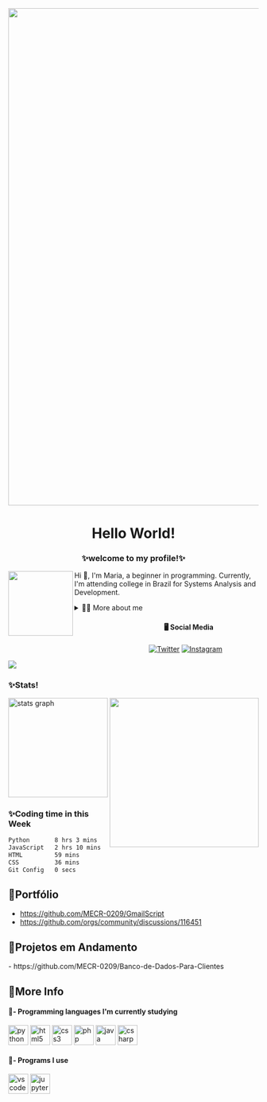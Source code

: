 <div align="center">
  <img width=1000 src="https://cdn.discordapp.com/attachments/1189987791019446392/1222342202009714769/gg_1_2.gif?ex=6615dde2&is=660368e2&hm=a0eb31b6409ce458baa31ac07b446d6640ad302cfdba058da188fdace5dcb955&"  />
</div>

###


<h1 align="center">Hello World!</h1>



<h3 align="center">✨welcome to my profile!✨</h3>


<img align="left" height="130" src="https://media.tenor.com/e70_x4ii9KwAAAAi/kirby-inhale.gif"/>


</div>

<!-- Presentation -->
<p>
  Hi 👋, I'm Maria, a beginner in programming. Currently, I'm attending college in Brazil for Systems Analysis and Development.
</p>

<!-- Dropdown -->
<details>
  <summary>👩‍💻 More about me</summary>

  - 💬 My name is Maria Eduarda, and I live in Brazil. I'm studying Systems Analysis and Development at Uniasselvi. My English is at an intermediate level. Currently, I'm learning the Python language and planning projects.

  - 🎮 I really enjoy playing games in my spare time. I love watching movies, especially lesser-known ones, and cute anime.
  
  <details> 
    <summary>📍 Personal Links</summary>

  [![Last.fm](https://img.shields.io/badge/last.fm-D51007?style=for-the-badge&logo=last.fm&logoColor=white)](https://www.last.fm/user/madu1515)
  [![Steam](https://img.shields.io/badge/Steam-000000?style=for-the-badge&logo=steam&logoColor=white)](https://steamcommunity.com/id/DudaMaria/)
  [![Discord](https://img.shields.io/badge/Discord-7289DA?style=for-the-badge&logo=discord&logoColor=white)](https://discordapp.com/users/276551741846323200)
  
  </details>
</details>

  
<h4 align="left">ㅤㅤㅤㅤㅤㅤㅤㅤㅤㅤㅤㅤㅤㅤ🖥️ Social Media</h4>

ㅤㅤㅤㅤㅤㅤㅤㅤㅤㅤㅤㅤㅤㅤㅤㅤㅤㅤㅤㅤㅤㅤ[![Twitter](https://img.shields.io/badge/Twitter-1DA1F2?style=for-the-badge&logo=twitter&logoColor=white)](https://twitter.com/duda1515_)
[![Instagram](https://img.shields.io/badge/Instagram-E4405F?style=for-the-badge&logo=instagram&logoColor=white)](https://www.instagram.com/duda_15r15)

<div align="left">
<img src="https://visitor-badge.laobi.icu/badge?page_id=MECR-0209.MECR-0209&"  />
</div>

###

<h3 align="left">✨Stats!</h3> 

 <img align="right" height="300" src="https://media.tenor.com/38XLJoF4zYcAAAAi/mongmong-cute.gif"/>
 
<div align="left">
  <img src="https://github-readme-stats.vercel.app/api?username=MECR-0209&hide_title=false&hide_rank=false&show_icons=true&include_all_commits=true&count_private=true&disable_animations=false&theme=discord_old_blurple&locale=en&hide_border=true&order=1" height="200" alt="stats graph"  />
</div>


<h3 align="left">✨Coding time in this Week</h3>
<!--START_SECTION:waka-->

```txt
Python       8 hrs 3 mins    █████████████████░░░░░░░░   68.03 %
JavaScript   2 hrs 10 mins   ████▓░░░░░░░░░░░░░░░░░░░░   18.32 %
HTML         59 mins         ██░░░░░░░░░░░░░░░░░░░░░░░   08.31 %
CSS          36 mins         █▒░░░░░░░░░░░░░░░░░░░░░░░   05.20 %
Git Config   0 secs          ░░░░░░░░░░░░░░░░░░░░░░░░░   00.08 %
```

<!--END_SECTION:waka-->

<h2 align="left">📄Portfólio</h2>

  - https://github.com/MECR-0209/GmailScript
  - https://github.com/orgs/community/discussions/116451

<h2 align="left">📄Projetos em Andamento</h2> 
   - https://github.com/MECR-0209/Banco-de-Dados-Para-Clientes

<h2 align="left">📌More Info</h2>

<h4 align="left">🔗- Programming languages ​​I'm currently studying</h4>



<div align="left">
  <img src="https://cdn.jsdelivr.net/gh/devicons/devicon/icons/python/python-original.svg" height="40" alt="python logo"  />
  <img src="https://cdn.jsdelivr.net/gh/devicons/devicon/icons/html5/html5-original.svg" height="40" alt="html5 logo"  />
  <img src="https://cdn.simpleicons.org/css3/1572B6" height="40" alt="css3 logo"  />
  <img src="https://skillicons.dev/icons?i=php" height="40" alt="php logo"  />
  <img src="https://cdn.jsdelivr.net/gh/devicons/devicon/icons/java/java-original.svg" height="40" alt="java logo"  />
  <img src="https://cdn.jsdelivr.net/gh/devicons/devicon/icons/csharp/csharp-original.svg" height="40" alt="csharp logo"  />
</div>



<h4 align="left">🔗- Programs I use</h4>


<div align="left">
  <img src="https://cdn.jsdelivr.net/gh/devicons/devicon/icons/vscode/vscode-original.svg" height="40" alt="vscode logo"  />
  <img src="https://cdn.jsdelivr.net/gh/devicons/devicon/icons/jupyter/jupyter-original.svg" height="40" alt="jupyter logo"  />
</div>


###

